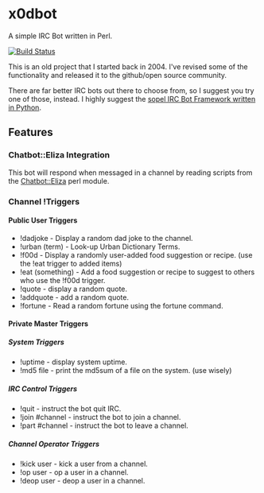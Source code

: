 # x0dbot

A simple IRC Bot written in Perl.

[![Build Status](https://travis-ci.org/sodonnell/x0dbot.svg?branch=docker)](https://travis-ci.org/sodonnell/x0dbot)

This is an old project that I started back in 2004. I've revised some of the functionality and released it to the github/open source community.

There are far better IRC bots out there to choose from, so I suggest you try one of those, instead. I highly suggest the [sopel IRC Bot Framework written in Python](https://github.com/sodonnell/sopel).

## Features

### Chatbot::Eliza Integration

This bot will respond when messaged in a channel by reading scripts from the [Chatbot::Eliza](https://metacpan.org/pod/Chatbot::Eliza) perl module.

### Channel !Triggers

#### Public User Triggers

* !dadjoke - Display a random dad joke to the channel.
* !urban (term) - Look-up Urban Dictionary Terms.
* !f00d - Display a randomly user-added food suggestion or recipe. (use the !eat trigger to added items)
* !eat (something) - Add a food suggestion or recipe to suggest to others who use the !f00d trigger.
* !quote - display a random quote.
* !addquote - add a random quote.
* !fortune - Read a random fortune using the fortune command.

#### Private Master Triggers

##### System Triggers

* !uptime - display system uptime.
* !md5 file - print the md5sum of a file on the system. (use wisely)

##### IRC Control Triggers

* !quit - instruct the bot quit IRC.
* !join #channel - instruct the bot to join a channel.
* !part #channel - instruct the bot to leave a channel.

##### Channel Operator Triggers

* !kick user - kick a user from a channel.
* !op user - op a user in a channel.
* !deop user - deop a user in a channel.
